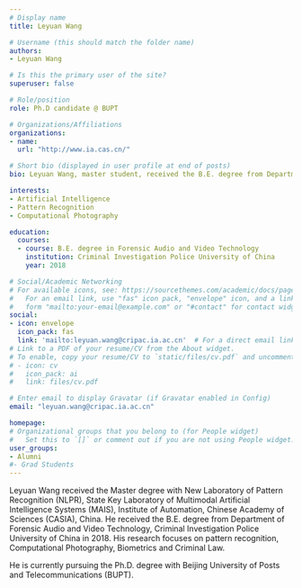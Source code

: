 ```yaml
---
# Display name
title: Leyuan Wang

# Username (this should match the folder name)
authors:
- Leyuan Wang

# Is this the primary user of the site?
superuser: false

# Role/position
role: Ph.D candidate @ BUPT

# Organizations/Affiliations
organizations:
- name:  
  url: "http://www.ia.cas.cn/"

# Short bio (displayed in user profile at end of posts)
bio: Leyuan Wang, master student, received the B.E. degree from Department of Forensic Audio and Video Technology, Criminal Investigation Police University of China in 2018. His research focuses on pattern recognition, Computational Photography, Biometrics and Criminal Law.

interests:
- Artificial Intelligence
- Pattern Recognition
- Computational Photography

education:
  courses:
  - course: B.E. degree in Forensic Audio and Video Technology
    institution: Criminal Investigation Police University of China
    year: 2018

# Social/Academic Networking
# For available icons, see: https://sourcethemes.com/academic/docs/page-builder/#icons
#   For an email link, use "fas" icon pack, "envelope" icon, and a link in the
#   form "mailto:your-email@example.com" or "#contact" for contact widget.
social:
- icon: envelope
  icon_pack: fas
  link: 'mailto:leyuan.wang@cripac.ia.ac.cn'  # For a direct email link, use "mailto:test@example.org".
# Link to a PDF of your resume/CV from the About widget.
# To enable, copy your resume/CV to `static/files/cv.pdf` and uncomment the lines below.
# - icon: cv
#   icon_pack: ai
#   link: files/cv.pdf

# Enter email to display Gravatar (if Gravatar enabled in Config)
email: "leyuan.wang@cripac.ia.ac.cn"

homepage:
# Organizational groups that you belong to (for People widget)
#   Set this to `[]` or comment out if you are not using People widget.
user_groups:
- Alumni
#- Grad Students
---
```

Leyuan Wang received the Master degree with New Laboratory of Pattern Recognition (NLPR), State Key Laboratory of Multimodal Artificial Intelligence Systems (MAIS), Institute of Automation, Chinese Academy of Sciences (CASIA), China. He received the B.E. degree from Department of Forensic Audio and Video Technology, Criminal Investigation Police University of China in 2018. His research focuses on pattern recognition, Computational Photography, Biometrics and Criminal Law.

He is currently pursuing the Ph.D. degree with Beijing University of Posts and Telecommunications (BUPT).